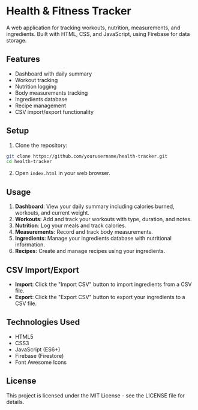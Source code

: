 # Health & Fitness Tracker

A web application for tracking workouts, nutrition, measurements, and ingredients. Built with HTML, CSS, and JavaScript, using Firebase for data storage.

## Features

- Dashboard with daily summary
- Workout tracking
- Nutrition logging
- Body measurements tracking
- Ingredients database
- Recipe management
- CSV import/export functionality

## Setup

1. Clone the repository:
```bash
git clone https://github.com/yourusername/health-tracker.git
cd health-tracker
```

2. Open `index.html` in your web browser.

## Usage

1. **Dashboard**: View your daily summary including calories burned, workouts, and current weight.
2. **Workouts**: Add and track your workouts with type, duration, and notes.
3. **Nutrition**: Log your meals and track calories.
4. **Measurements**: Record and track body measurements.
5. **Ingredients**: Manage your ingredients database with nutritional information.
6. **Recipes**: Create and manage recipes using your ingredients.

## CSV Import/Export

- **Import**: Click the "Import CSV" button to import ingredients from a CSV file.
- **Export**: Click the "Export CSV" button to export your ingredients to a CSV file.

## Technologies Used

- HTML5
- CSS3
- JavaScript (ES6+)
- Firebase (Firestore)
- Font Awesome Icons

## License

This project is licensed under the MIT License - see the LICENSE file for details. 